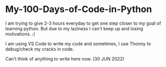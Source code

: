 # My-100-Days-of-Code-in-Python
I am trying to give 2-3 hours everyday to get one step closer to my goal of learning python. But due to my laziness I can't keep up and losing motivations. :(

I am using VS Code to write my code and sometimes, I use Thonny to debug/check my cracks in code. 











Can't think of anything to write here now. (30 JUN 2022)

